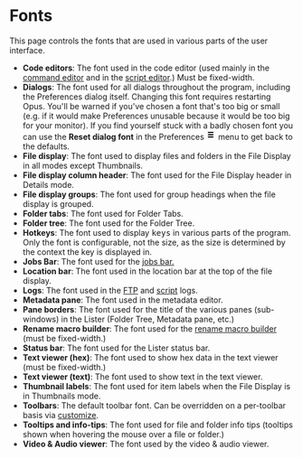 # Fonts

This page controls the fonts that are used in various parts of the user interface.

- **Code editors**: The font used in the code editor (used mainly in the [command editor](/Manual/customize/creating_your_own_buttons/command_editor/advanced_command_editor.md) and in the [script editor](/Manual/scripting/script_editor/README.md).) Must be fixed-width.
- **Dialogs**: The font used for all dialogs throughout the program, including the Preferences dialog itself. Changing this font requires restarting Opus. You'll be warned if you've chosen a font that's too big or small (e.g. if it would make Preferences unusable because it would be too big for your monitor). If you find yourself stuck with a badly chosen font you can use the **Reset dialog font** in the Preferences ![prefs_menu.png](/Manual/images/media/13/prefs_menu.png) menu to get back to the defaults.
- **File display**: The font used to display files and folders in the File Display in all modes except Thumbnails.
- **File display column header**: The font used for the File Display header in Details mode.
- **File display groups**: The font used for group headings when the file display is grouped.
- **Folder tabs**: The font used for Folder Tabs.
- **Folder tree**: The font used for the Folder Tree.
- **Hotkeys**: The font used to display <kbd>k</kbd><kbd>e</kbd><kbd>y</kbd><kbd>s</kbd> in various parts of the program. Only the font is configurable, not the size, as the size is determined by the context the key is displayed in.
- **Jobs Bar**: The font used for the [jobs bar.](/Manual/file_operations/copying_moving_and_deleting_files/the_jobs_bar.md)
- **Location bar**: The font used in the location bar at the top of the file display.
- **Logs**: The font used in the [FTP](/Manual/ftp/ftp_log.md) and [script](/Manual/scripting/script_log.md) logs.
- **Metadata pane**: The font used in the metadata editor.
- **Pane borders**: The font used for the title of the various panes (sub-windows) in the Lister (Folder Tree, Metadata pane, etc.)
- **Rename macro builder**: The font used for the [rename macro builder](/Manual/file_operations/renaming_files/advanced_rename/rename_actions/rename_macros.md) (must be fixed-width.)
- **Status bar**: The font used for the Lister status bar.
- **Text viewer (hex)**: The font used to show hex data in the text viewer (must be fixed-width.)
- **Text viewer (text)**: The font used to show text in the text viewer.
- **Thumbnail labels**: The font used for item labels when the File Display is in Thumbnails mode.
- **Toolbars**: The default toolbar font. Can be overridden on a per-toolbar basis via [customize](/Manual/customize/README.md).
- **Tooltips and info-tips**: The font used for file and folder info tips (tooltips shown when hovering the mouse over a file or folder.)
- **Video & Audio viewer**: The font used by the video & audio viewer.
